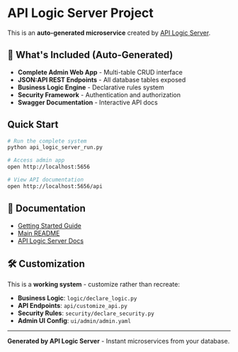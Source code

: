 # API Logic Server Project

This is an **auto-generated microservice** created by [API Logic Server](https://apilogicserver.github.io/).

## 🚀 What's Included (Auto-Generated)

- **Complete Admin Web App** - Multi-table CRUD interface
- **JSON:API REST Endpoints** - All database tables exposed
- **Business Logic Engine** - Declarative rules system
- **Security Framework** - Authentication and authorization
- **Swagger Documentation** - Interactive API docs

## Quick Start

```bash
# Run the complete system
python api_logic_server_run.py

# Access admin app
open http://localhost:5656

# View API documentation  
open http://localhost:5656/api
```

## 📖 Documentation

- [Getting Started Guide](./docs/COPILOT_GUIDE.md)
- [Main README](./readme.md)
- [API Logic Server Docs](https://apilogicserver.github.io/)

## 🛠️ Customization

This is a **working system** - customize rather than recreate:

- **Business Logic**: `logic/declare_logic.py`
- **API Endpoints**: `api/customize_api.py` 
- **Security Rules**: `security/declare_security.py`
- **Admin UI Config**: `ui/admin/admin.yaml`

---

**Generated by API Logic Server** - Instant microservices from your database.
